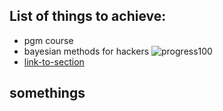 ## List of things to achieve:

* pgm course
* bayesian methods for hackers ![progress][]100
* [link-to-section](#somethings)

## somethings

[progress]: http://progressed.io/bar/
